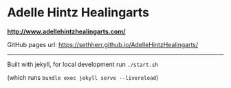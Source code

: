 # Adelle Hintz Healingarts

**http://www.adellehintzhealingarts.com/**


GitHub pages url: https://sethherr.github.io/AdelleHintzHealingarts/

---

Built with jekyll, for local development run `./start.sh` 

(which runs `bundle exec jekyll serve --livereload`)

